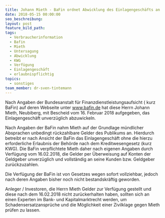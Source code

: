 ```yaml
---
title: Johann Mieth - BaFin ordnet Abwicklung des Einlagengeschäfts an            
date: 2018-05-15 00:00:00            
seo_beschreibung:            
layout: post            
feature_bild_path:            
tags:            
  - Verbraucherinformation            
  - Bafin            
  - Mieth            
  - Untersagung            
  - Abwicklung            
  - KWG            
  - Verfügung            
  - Einlagengeschäft            
  - erlaubnispflichtig            
topics:            
  - sonstiges            
team_member: dr-sven-tintemann            
---                                         
```

Nach Angaben der Bundesanstalt für Finanzdienstleistungsaufsicht ( kurz BaFin) auf deren Webseite unter www.bafin.de hat diese Herrn Johann Mieth, Neubiberg, mit Bescheid vom 16. Februar 2018 aufgegeben, das Einlagengeschäft unverzüglich abzuwickeln.            
                                
Nach Angaben der BaFin nahm Mieth auf der Grundlage mündlicher Absprachen unbedingt rückzahlbare Gelder des Publikums an. Hierdurch betreibt er nach Ansicht der BaFin das Einlagengeschäft ohne die hierzu erforderliche Erlaubnis der Behörde nach dem Kreditwesengesetz (kurz KWG). Die BaFin verpflichtete Mieth daher nach eigenen Angaben durch Verfügung vom 16.02.2018, die Gelder per Überweisung auf Konten der Geldgeber unverzüglich und vollständig an seine Kunden bzw. Geldgeber zurückzuzahlen.            
                                
Die Verfügung der BaFin ist von Gesetzes wegen sofort vollziehbar, jedoch nach deren Angaben bisher noch nicht bestandskräftig geworden.            
                                
Anleger / Investoren, die Herrn Mieth Gelder zur Verfügung gestellt und diese nach dem 16.02.2018 nicht zurückerhalten haben, sollten sich an einen Experten im Bank- und Kapitalmarktrecht werden, um Schadensersatzansprüche und die Möglichkeit einer Zivilklage gegen Mieth prüfen zu lassen.